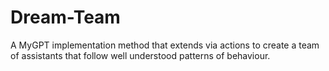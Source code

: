 # Dream-Team
A MyGPT implementation method that extends via actions to create a team of assistants that follow well understood patterns of behaviour.
